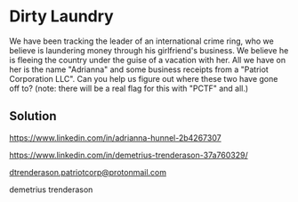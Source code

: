 # Dirty Laundry

We have been tracking the leader of an international crime ring, who we believe is laundering money through his girlfriend's business. 
We believe he is fleeing the country under the guise of a vacation with her. 
All we have on her is the name "Adrianna" and some business receipts from a "Patriot Corporation LLC". 
Can you help us figure out where these two have gone off to? (note: there will be a real flag for this with "PCTF" and all.)

## Solution

https://www.linkedin.com/in/adrianna-hunnel-2b4267307

https://www.linkedin.com/in/demetrius-trenderason-37a760329/

dtrenderason.patriotcorp@protonmail.com

demetrius trenderason